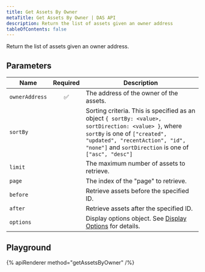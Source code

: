 ```yaml
---
title: Get Assets By Owner
metaTitle: Get Assets By Owner | DAS API
description: Return the list of assets given an owner address
tableOfContents: false
---
```


Return the list of assets given an owner address.

## Parameters

| Name               | Required | Description                                |
| ------------------ | :------: | ------------------------------------------ |
| `ownerAddress`     |    ✅    | The address of the owner of the assets.    |
| `sortBy`           |          | Sorting criteria. This is specified as an object `{ sortBy: <value>, sortDirection: <value> }`, where `sortBy` is one of `["created", "updated", "recentAction", "id", "none"]` and `sortDirection` is one of `["asc", "desc"]`     |
| `limit`            |          | The maximum number of assets to retrieve.  |
| `page`             |          | The index of the "page" to retrieve.       |
| `before`           |          | Retrieve assets before the specified ID.   |
| `after`            |          | Retrieve assets after the specified ID.    |
| `options`          |          | Display options object. See [Display Options](/das-api/display-options) for details. |

## Playground

{% apiRenderer method="getAssetsByOwner" /%}